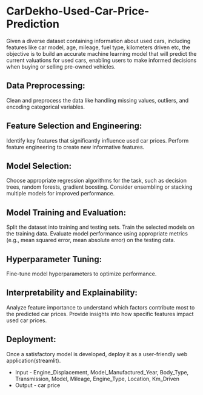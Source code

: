 # CarDekho-Used-Car-Price-Prediction
Given a diverse dataset containing information about used cars, including features like car model, age, mileage, fuel type, kilometers driven etc, the objective is to build an accurate machine learning model that will predict the current valuations for used cars, enabling users to make informed decisions when buying or selling pre-owned vehicles.


## Data Preprocessing:
Clean and preprocess the data like handling missing values, outliers, and encoding categorical variables.

## Feature Selection and Engineering:
Identify key features that significantly influence used car prices. Perform feature engineering to create new informative features.

## Model Selection:
Choose appropriate regression algorithms for the task, such as decision trees, random forests, gradient boosting. Consider ensembling or stacking multiple models for improved performance.

## Model Training and Evaluation:
Split the dataset into training and testing sets. Train the selected models on the training data. Evaluate model performance using appropriate metrics (e.g., mean squared error, mean absolute error) on the testing data.

## Hyperparameter Tuning:
Fine-tune model hyperparameters to optimize performance.

## Interpretability and Explainability:
Analyze feature importance to understand which factors contribute most to the predicted car prices. Provide insights into how specific features impact  used car prices.

## Deployment:
Once a satisfactory model is developed, deploy it as a user-friendly web application(streamlit).

* Input - Engine_Displacement, Model_Manufactured_Year, Body_Type, Transmission, Model, Mileage, Engine_Type, Location, Km_Driven
* Output - car price
